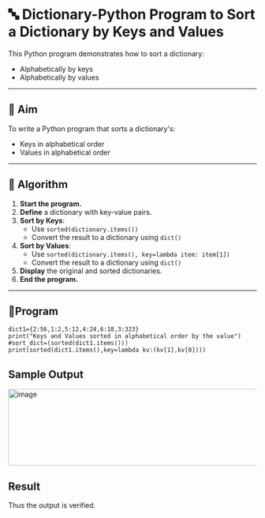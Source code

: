 # 🔤 Dictionary-Python Program to Sort a Dictionary by Keys and Values

This Python program demonstrates how to sort a dictionary:
- Alphabetically by keys
- Alphabetically by values

---

## 🎯 Aim

To write a Python program that sorts a dictionary's:
- Keys in alphabetical order
- Values in alphabetical order

---

## 🧠 Algorithm

1. **Start the program.**
2. **Define** a dictionary with key-value pairs.
3. **Sort by Keys**:
   - Use `sorted(dictionary.items())`
   - Convert the result to a dictionary using `dict()`
4. **Sort by Values**:
   - Use `sorted(dictionary.items(), key=lambda item: item[1])`
   - Convert the result to a dictionary using `dict()`
5. **Display** the original and sorted dictionaries.
6. **End the program.**

---

## 🧪Program
~~~
dict1={2:56,1:2,5:12,4:24,6:18,3:323}
print("Keys and Values sorted in alphabetical order by the value")
#sort_dict=(sorted(dict1.items()))
print(sorted(dict1.items(),key=lambda kv:(kv[1],kv[0])))
~~~

## Sample Output
<img width="1127" height="155" alt="image" src="https://github.com/user-attachments/assets/d9a046f9-5fdf-4195-98ae-fc61b3c413f2" />


## Result
Thus the output is verified.

